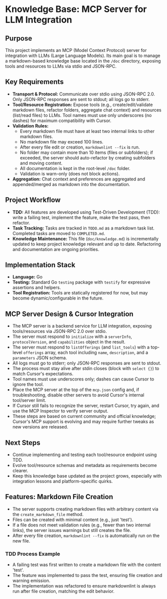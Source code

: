 # Knowledge Base: MCP Server for LLM Integration

## Purpose
This project implements an MCP (Model Context Protocol) server for integration with LLMs (Large Language Models). Its main goal is to manage a markdown-based knowledge base located in the `/doc` directory, exposing tools and resources to LLMs via stdio and JSON-RPC.

## Key Requirements
- **Transport & Protocol:** Communicate over stdio using JSON-RPC 2.0. Only JSON-RPC responses are sent to stdout; all logs go to stderr.
- **Tool/Resource Registration:** Expose tools (e.g., create/edit/validate markdown files, refactor folders, aggregate chat context) and resources (list/read files) to LLMs. Tool names must use only underscores (no dashes) for maximum compatibility with Cursor.
- **Validation Rules:**
  - Every markdown file must have at least two internal links to other markdown files.
  - No markdown file may exceed 100 lines.
  - After every file edit or creation, `markdownlint --fix` is run.
  - No folder may contain more than 10 items (files or subfolders); if exceeded, the server should auto-refactor by creating subfolders and moving content.
  - All documentation is kept in the root-level `/doc` folder.
  - Validation is warn-only (does not block actions).
- **Aggregation:** Chat context and preferences are aggregated and appended/merged as markdown into the documentation.

## Project Workflow
- **TDD:** All features are developed using Test-Driven Development (TDD): write a failing test, implement the feature, make the test pass, then refactor.
- **Task Tracking:** Tasks are tracked in `TODO.md` as a markdown task list. Completed tasks are moved to `COMPLETED.md`.
- **Knowledge Maintenance:** This file (`doc/knowledge.md`) is incrementally updated to keep project knowledge relevant and up to date. Refactoring and documentation are ongoing priorities.

## Implementation Stack
- **Language:** Go
- **Testing:** Standard Go `testing` package with `testify` for expressive assertions and helpers.
- **Tool Registration:** Tools are statically registered for now, but may become dynamic/configurable in the future.

## MCP Server Design & Cursor Integration
- The MCP server is a backend service for LLM integration, exposing tools/resources via JSON-RPC 2.0 over stdio.
- The server must respond to `initialize` with a `serverInfo`, `protocolVersion`, and `capabilities` object in the result.
- The server must respond to `listOfferings` (and `list_tools`) with a top-level `offerings` array, each tool including `name`, `description`, and a `parameters` JSON schema.
- All logs must go to stderr; only JSON-RPC responses are sent to stdout.
- The process must stay alive after stdin closes (block with `select {}`) to match Cursor's expectations.
- Tool names must use underscores only; dashes can cause Cursor to ignore the tool.
- Place the MCP server at the top of the `mcp.json` config and, if troubleshooting, disable other servers to avoid Cursor's internal tool/server limit.
- If Cursor still fails to recognize the server, restart Cursor, try again, and use the MCP Inspector to verify server output.
- These steps are based on current community and official knowledge; Cursor's MCP support is evolving and may require further tweaks as new versions are released.

## Next Steps
- Continue implementing and testing each tool/resource endpoint using TDD.
- Evolve tool/resource schemas and metadata as requirements become clearer.
- Keep this knowledge base updated as the project grows, especially with integration lessons and platform-specific quirks.

## Features: Markdown File Creation

- The server supports creating markdown files with arbitrary content via the `create_markdown_file` method.
- Files can be created with minimal content (e.g., just 'test').
- If a file does not meet validation rules (e.g., fewer than two internal links), the server issues warnings but still creates the file.
- After every file creation, `markdownlint --fix` is automatically run on the new file.

### TDD Process Example
- A failing test was first written to create a markdown file with the content 'test'.
- The feature was implemented to pass the test, ensuring file creation and warning emission.
- The implementation was refactored to ensure markdownlint is always run after file creation, matching the edit behavior. 